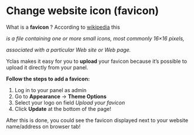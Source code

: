 # Change website icon (favicon)

What is a **favicon** ?
According to [wikipedia](https://en.wikipedia.org/wiki/Favicon) this

_is a file containing one or more small icons, most commonly 16×16 pixels,_

_associated with a particular Web site or Web page._



  
Yclas makes it easy for you to **upload** your favicon because it’s possible to upload it directly from your panel.

**Follow the steps to add a favicon:**

1.  Log in to your panel as admin
2.  Go to  **Appearance**  ->  **Theme Options**
3.  Select your logo on field  _Upload your favicon_
4.  Click  **Update**  at the bottom of the page!

After this is done, you could see the favicon displayed next to your website name/address on browser tab!
